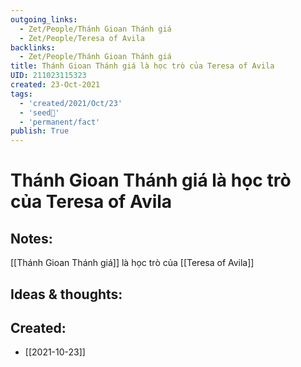 ```yaml
---
outgoing_links:
  - Zet/People/Thánh Gioan Thánh giá
  - Zet/People/Teresa of Avila
backlinks:
  - Zet/People/Thánh Gioan Thánh giá
title: Thánh Gioan Thánh giá là học trò của Teresa of Avila
UID: 211023115323
created: 23-Oct-2021
tags:
  - 'created/2021/Oct/23'
  - 'seed🥜'
  - 'permanent/fact'
publish: True
---
```

# Thánh Gioan Thánh giá là học trò của Teresa of Avila

## Notes:
[[Thánh Gioan Thánh giá]] là học trò của [[Teresa of Avila]]

## Ideas & thoughts:


## Created:
- [[2021-10-23]]
